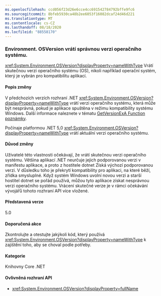 ```yaml
---
ms.openlocfilehash: ccd056f23d26e6cce4cc691542784792bffe9fc6
ms.sourcegitcommit: 8bfeb5930ca48b2ee6053f16082dcaf24d46d221
ms.translationtype: MT
ms.contentlocale: cs-CZ
ms.lasthandoff: 08/18/2020
ms.locfileid: "88558170"
---
```

### <a name="environmentosversion-returns-the-correct-operating-system-version"></a>Environment. OSVersion vrátí správnou verzi operačního systému.

<xref:System.Environment.OSVersion?displayProperty=nameWithType> Vrátí skutečnou verzi operačního systému (OS), nikoli například operační systém, který je vybrán pro kompatibilitu aplikací.

#### <a name="change-description"></a>Popis změny

V předchozích verzích rozhraní .NET <xref:System.Environment.OSVersion?displayProperty=nameWithType> vrátí verzi operačního systému, která může být nesprávná, pokud je aplikace spuštěna v režimu kompatibility systému Windows. Další informace naleznete v tématu [GetVersionExA Function poznámky](/windows/win32/api/sysinfoapi/nf-sysinfoapi-getversionexa#remarks).

Počínaje platformou .NET 5,0 <xref:System.Environment.OSVersion?displayProperty=nameWithType> vrátí aktuální verzi operačního systému.

#### <a name="reason-for-change"></a>Důvod změny

Uživatelé této vlastnosti očekávají, že vrátí skutečnou verzi operačního systému. Většina aplikací .NET neurčuje jejich podporovanou verzi v manifestu aplikace, a proto z hostitele dotnet Získá výchozí podporovanou verzi. V důsledku toho je překrytí kompatibility pro aplikaci, na které běží, zřídka smysluplné. Když systém Windows uvolní novou verzi a starší hostitel dotnet se pořád používá, můžou tyto aplikace získat nesprávnou verzi operačního systému. Vrácení skutečné verze je v rámci očekávání vývojářů tohoto rozhraní API více vložené.

#### <a name="version-introduced"></a>Představená verze

5.0

#### <a name="recommended-action"></a>Doporučená akce

Zkontrolujte a otestujte jakýkoli kód, který používá <xref:System.Environment.OSVersion?displayProperty=nameWithType> k zajištění toho, aby se choval podle potřeby.

#### <a name="category"></a>Kategorie

Knihovny Core .NET

#### <a name="affected-apis"></a>Ovlivněná rozhraní API

- <xref:System.Environment.OSVersion?displayProperty=fullName>

<!--

#### Affected APIs

- `P:System.Environment.OSVersion`

-->
